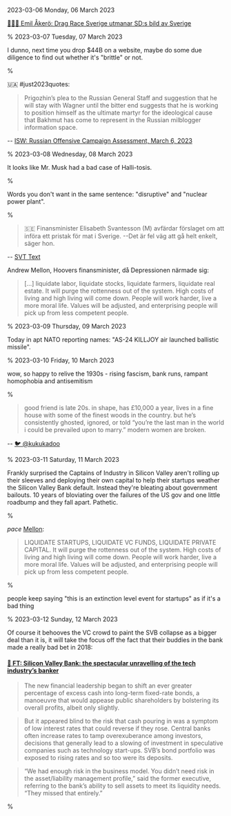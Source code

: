 2023-03-06 Monday, 06 March 2023

[🔗&#x1F1F8;&#x1F1EA; Emil Åkerö: Drag Race Sverige utmanar SD:s bild av Sverige](https://arbetet.se/2023/03/05/rupaul-drag-race-sverige-utmanar-sds-bild-av-sverige/)

%
2023-03-07 Tuesday, 07 March 2023

I dunno, next time you drop $44B on a website, maybe do some due diligence to find out whether it's "brittle" or not.

%

&#x1F1FA;&#x1F1E6; \#just2023quotes:

> Prigozhin’s plea to the Russian General Staff and suggestion that he will stay with Wagner until the bitter end suggests that he is working to position himself as the ultimate martyr for the ideological cause that Bakhmut has come to represent in the Russian milblogger information space.

-- [ISW: Russian Offensive Campaign Assessment, March 6, 2023](https://www.understandingwar.org/backgrounder/russian-offensive-campaign-assessment-march-6-2023)

%
2023-03-08 Wednesday, 08 March 2023

It looks like Mr. Musk had a bad case of Halli-tosis.

%

Words you don't want in the same sentence: "disruptive" and "nuclear power plant".

%

> &#x1F1F8;&#x1F1EA; Finansminister Elisabeth Svantesson (M) avfärdar förslaget om att införa ett pristak för mat i Sverige. --Det är fel väg att gå helt enkelt, säger hon.

-- [SVT Text](https://texttv.nu/113/svantesson-avfardar-pristak-pa-mat-34532498)

Andrew Mellon, Hoovers finansminister, då Depressionen närmade sig: 

> [...] liquidate labor, liquidate stocks, liquidate farmers, liquidate real estate. It will purge the rottenness out of the system. High costs of living and high living will come down. People will work harder, live a more moral life. Values will be adjusted, and enterprising people will pick up from less competent people.

%
2023-03-09 Thursday, 09 March 2023

Today in apt NATO reporting names: "AS-24 KILLJOY air launched ballistic missile".

%
2023-03-10 Friday, 10 March 2023

wow, so happy to relive the 1930s - rising fascism, bank runs, rampant homophobia and antisemitism

%

> good friend is late 20s. in shape, has £10,000 a year, lives in a fine house with some of the finest woods in the country. but he’s consistently ghosted, ignored, or told “you’re the last man in the world i could be prevailed upon to marry.” modern women are broken.

-- [🐦 @kukukadoo](https://twitter.com/kukukadoo/status/1633917175282143232?s=20)

%
2023-03-11 Saturday, 11 March 2023

Frankly surprised the Captains of Industry in Silicon Valley aren't rolling up their sleeves and deploying their own capital to help their startups weather the Silicon Valley Bank default. Instead they're bleating about government bailouts. 10 years of bloviating over the failures of the US gov and one little roadbump and they fall apart. Pathetic.

%

*pace* [Mellon](https://gerikson.com/m/2023/03/index.html#2023-03-08_wednesday_03): 

> LIQUIDATE STARTUPS, LIQUIDATE VC FUNDS, LIQUIDATE PRIVATE CAPITAL. It will purge the rottenness out of the system. High costs of living and high living will come down. People will work harder, live a more moral life. Values will be adjusted, and enterprising people will pick up from less competent people.

%

people keep saying "this is an extinction level event for startups" as if it's a bad thing 

%
2023-03-12 Sunday, 12 March 2023

Of course it behooves the VC crowd to paint the SVB collapse as a bigger deal than it is, it will take the focus off the fact that their buddies in the bank made a really bad bet in 2018:

#### [🔗 FT: Silicon Valley Bank: the spectacular unravelling of the tech industry’s banker](https://www.ft.com/content/b556badb-8e98-42fa-b88e-6e7e0ca758b8)

> The new financial leadership began to shift an ever greater percentage of excess cash into long-term fixed-rate bonds, a manoeuvre that would appease public shareholders by bolstering its overall profits, albeit only slightly.

> But it appeared blind to the risk that cash pouring in was a symptom of low interest rates that could reverse if they rose. Central banks often increase rates to tamp overexuberance among investors, decisions that generally lead to a slowing of investment in speculative companies such as technology start-ups. SVB’s bond portfolio was exposed to rising rates and so too were its deposits.

> “We had enough risk in the business model. You didn’t need risk in the asset/liability management profile,” said the former executive, referring to the bank’s ability to sell assets to meet its liquidity needs. “They missed that entirely.”

%
